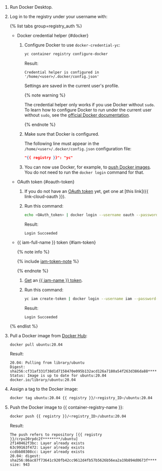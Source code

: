 1. Run Docker Desktop.
1. Log in to the registry under your username with:

   {% list tabs group=registry_auth %}

   - Docker credential helper {#docker}

     1. Configure Docker to use `docker-credential-yc`:

        ```bash
        yc container registry configure-docker
        ```

        Result:

        ```text
        Credential helper is configured in '/home/<user>/.docker/config.json'
        ```

        Settings are saved in the current user's profile.

        {% note warning %}

        The credential helper only works if you use Docker without `sudo`. To learn how to configure Docker to run under the current user without `sudo`, see the [official Docker documentation](https://docs.docker.com/engine/install/linux-postinstall/#manage-docker-as-a-non-root-user).

        {% endnote %}

     1. Make sure that Docker is configured.

        The following line must appear in the `/home/<user>/.docker/config.json` configuration file:

        ```json
        "{{ registry }}": "yc"
        ```

     1. You can now use Docker, for example, to [push Docker images](../../../container-registry/operations/docker-image/docker-image-push.md). You do not need to run the `docker login` command for that.

   - OAuth token {#oauth-token}

     1. If you do not have an [OAuth token](../../../iam/concepts/authorization/oauth-token.md) yet, get one at [this link]({{ link-cloud-oauth }}).
     1. Run this command:

        ```bash
        echo <OAuth_token> | docker login --username oauth --password-stdin {{ registry }}
        ```

        Result:

        ```text
        Login Succeeded
        ```

   - {{ iam-full-name }} token {#iam-token}

     {% note info %}

     {% include [iam-token-note](../../../_includes/iam/iam-token-note.md) %}

     {% endnote %}

     1. [Get](../../../iam/operations/iam-token/create.md) an [{{ iam-name }} token](../../../iam/concepts/authorization/iam-token.md).
     1. Run this command:

        ```bash
        yc iam create-token | docker login --username iam --password-stdin {{ registry }}
        ```

        Result:

        ```text
        Login Succeeded
        ```

   {% endlist %}

1. Pull a Docker image from [Docker Hub](https://hub.docker.com/):

   ```bash
   docker pull ubuntu:20.04
   ```

   Result:

   ```text
   20.04: Pulling from library/ubuntu
   Digest: sha256:cf31af331f38d1d7158470e095b132acd126a7180a54f263d386da88********
   Status: Image is up to date for ubuntu:20.04
   docker.io/library/ubuntu:20.04
   ```

1. Assign a tag to the Docker image:

   ```bash
   docker tag ubuntu:20.04 {{ registry }}/<registry_ID>/ubuntu:20.04
   ```

1. Push the Docker image to {{ container-registry-name }}:

   ```bash
   docker push {{ registry }}/<registry_ID>/ubuntu:20.04
   ```

   Result:

   ```text
   The push refers to repository [{{ registry }}/crpu20rpdc2f********/ubuntu]
   2f140462f3bc: Layer already exists
   63c99163f472: Layer already exists
   ccdbb80308cc: Layer already exists
   20.04: digest: sha256:86ac87f73641c920fb42cc9612d4fb57b5626b56ea2a19b894d0673f******** size: 943
   ```